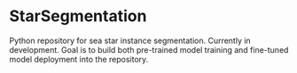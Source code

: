 # StarSegmentation
Python repository for sea star instance segmentation. Currently in development. Goal is to build both pre-trained model training and fine-tuned model deployment into the repository. 
